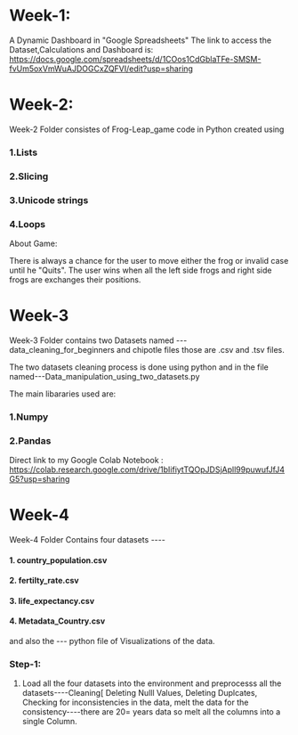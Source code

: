 
# Week-1:
A Dynamic Dashboard in "Google Spreadsheets"
The link to access the Dataset,Calculations and Dashboard is: https://docs.google.com/spreadsheets/d/1COos1CdGblaTFe-SMSM-fvUm5oxVmWuAJDOGCxZQFVI/edit?usp=sharing

# Week-2:

Week-2 Folder consistes of Frog-Leap_game code in Python created using

### 1.Lists

### 2.Slicing

### 3.Unicode strings

### 4.Loops

About Game:

There is always a chance for the user to move either the frog or invalid case until he "Quits". The user wins when all the left side frogs and right side frogs are exchanges their positions.
# Week-3
Week-3 Folder contains two Datasets named ---data_cleaning_for_beginners and chipotle files those are .csv and .tsv files.

The two datasets cleaning process is done using python and in the file named---Data_manipulation_using_two_datasets.py

The main libararies used are:

### 1.Numpy

### 2.Pandas

Direct link to my Google Colab Notebook : https://colab.research.google.com/drive/1bIifiytTQOpJDSjApll99puwufJfJ4G5?usp=sharing

# Week-4
Week-4 Folder Contains four datasets ----
#### 1. country_population.csv
#### 2. fertilty_rate.csv
#### 3. life_expectancy.csv
#### 4. Metadata_Country.csv
and also the --- python file of Visualizations of the data.

### Step-1:
1. Load all the four datasets into the environment and preprocesss all the datasets----Cleaning[ Deleting Nulll Values, Deleting Duplcates, Checking for inconsistencies in the data, melt the data for the consistency----there are 20= years data so melt all the columns into a single Column.







